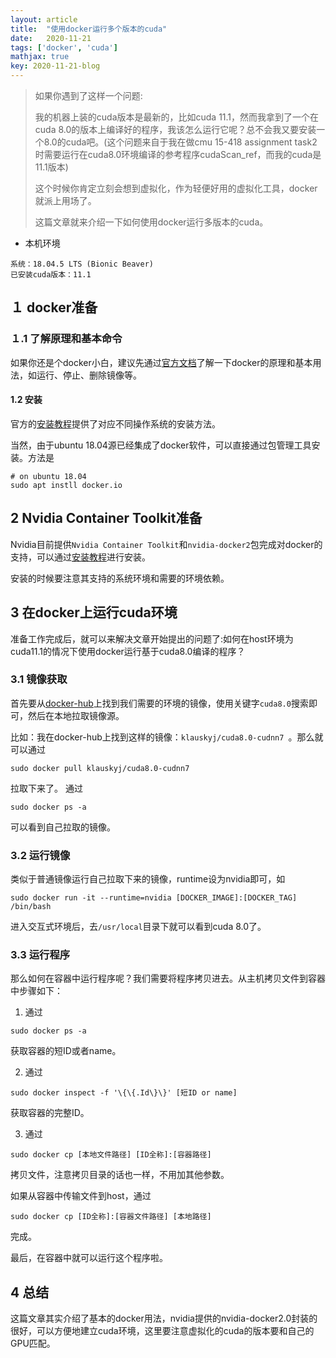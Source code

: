 ```yaml
---
layout: article
title:  "使用docker运行多个版本的cuda"
date:   2020-11-21
tags: ['docker', 'cuda']
mathjax: true
key: 2020-11-21-blog
---
```


> 如果你遇到了这样一个问题:
>
> 我的机器上装的cuda版本是最新的，比如cuda 11.1，然而我拿到了一个在cuda 8.0的版本上编译好的程序，我该怎么运行它呢？总不会我又要安装一个8.0的cuda吧。(这个问题来自于我在做cmu 15-418 assignment task2时需要运行在cuda8.0环境编译的参考程序cudaScan_ref，而我的cuda是11.1版本)
>
> 这个时候你肯定立刻会想到虚拟化，作为轻便好用的虚拟化工具，docker就派上用场了。
>
> 这篇文章就来介绍一下如何使用docker运行多版本的cuda。

- 本机环境
```
系统：18.04.5 LTS (Bionic Beaver)
已安装cuda版本：11.1
```
## １ docker准备

### １.1 了解原理和基本命令
如果你还是个docker小白，建议先通过[官方文档](https://docs.docker.com/get-started/overview/)了解一下docker的原理和基本用法，如运行、停止、删除镜像等。

#### 1.2 安装
官方的[安装教程](https://docs.docker.com/engine/install/)提供了对应不同操作系统的安装方法。

当然，由于ubuntu 18.04源已经集成了docker软件，可以直接通过包管理工具安装。方法是
```
# on ubuntu 18.04
sudo apt instll docker.io
```
## 2 Nvidia Container Toolkit准备
Nvidia目前提供`Nvidia Container Toolkit`和`nvidia-docker2`包完成对docker的支持，可以通过[安装教程](https://docs.nvidia.com/datacenter/cloud-native/container-toolkit/install-guide.html#docker)进行安装。

安装的时候要注意其支持的系统环境和需要的环境依赖。

## 3 在docker上运行cuda环境
准备工作完成后，就可以来解决文章开始提出的问题了:如何在host环境为cuda11.1的情况下使用docker运行基于cuda8.0编译的程序？

### 3.1 镜像获取
首先要从[docker-hub](https://hub.docker.com/)上找到我们需要的环境的镜像，使用关键字`cuda8.0`搜索即可，然后在本地拉取镜像源。

比如：我在docker-hub上找到这样的镜像：`klauskyj/cuda8.0-cudnn7
`。那么就可以通过
```
sudo docker pull klauskyj/cuda8.0-cudnn7
```
拉取下来了。
通过
```
sudo docker ps -a 
```
可以看到自己拉取的镜像。
### 3.2 运行镜像
类似于普通镜像运行自己拉取下来的镜像，runtime设为nvidia即可，如
```
sudo docker run -it --runtime=nvidia [DOCKER_IMAGE]:[DOCKER_TAG] /bin/bash
```
进入交互式环境后，去`/usr/local`目录下就可以看到cuda 8.0了。
### 3.3 运行程序
那么如何在容器中运行程序呢？我们需要将程序拷贝进去。从主机拷贝文件到容器中步骤如下：

1. 通过
```
sudo docker ps -a
``` 
获取容器的短ID或者name。

2. 通过
```
sudo docker inspect -f '\{\{.Id\}\}' [短ID or name]
```
获取容器的完整ID。

3. 通过
```
sudo docker cp [本地文件路径] [ID全称]:[容器路径]
```
拷贝文件，注意拷贝目录的话也一样，不用加其他参数。

如果从容器中传输文件到host，通过
```
sudo docker cp [ID全称]:[容器文件路径] [本地路径]
```
完成。

最后，在容器中就可以运行这个程序啦。

## 4 总结
这篇文章其实介绍了基本的docker用法，nvidia提供的nvidia-docker2.0封装的很好，可以方便地建立cuda环境，这里要注意虚拟化的cuda的版本要和自己的GPU匹配。